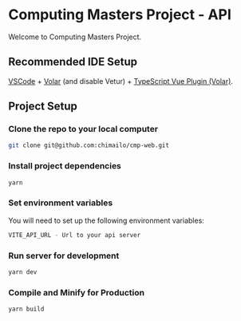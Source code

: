 # Computing Masters Project - API

Welcome to Computing Masters Project.

## Recommended IDE Setup

[VSCode](https://code.visualstudio.com/) + [Volar](https://marketplace.visualstudio.com/items?itemName=Vue.volar) (and disable Vetur) + [TypeScript Vue Plugin (Volar)](https://marketplace.visualstudio.com/items?itemName=Vue.vscode-typescript-vue-plugin).

## Project Setup

### Clone the repo to your local computer

```sh
git clone git@github.com:chimailo/cmp-web.git
```

### Install project dependencies

```sh
yarn
```

### Set environment variables

You will need to set up the following environment variables:

```sh
VITE_API_URL - Url to your api server
```

### Run server for development

```sh
yarn dev
```

### Compile and Minify for Production

```sh
yarn build
```
